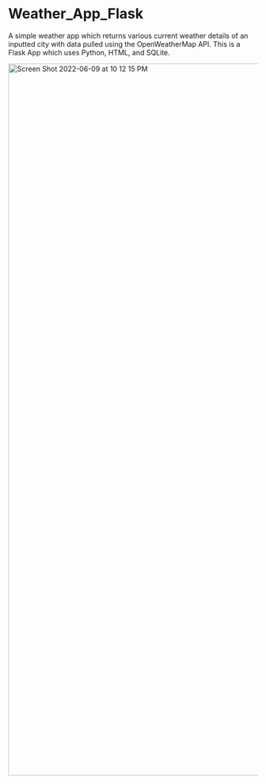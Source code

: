 # Weather_App_Flask

A simple weather app which returns various current weather details of an inputted city with data pulled using the OpenWeatherMap API. This is a Flask App which uses Python, HTML, and SQLite.

<img width="1440" alt="Screen Shot 2022-06-09 at 10 12 15 PM" src="https://user-images.githubusercontent.com/106165854/180648400-7b9fdc4f-2511-4ff1-83ab-0d85d9b3ece7.png">
